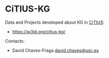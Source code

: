 CiTIUS-KG 
===

Data and Projects developed about KG in [CiTIUS](https://citius.gal/):
* https://w3id.org/citius-kg/

Contacts: 
* David Chaves-Fraga <david.chaves@usc.es>
